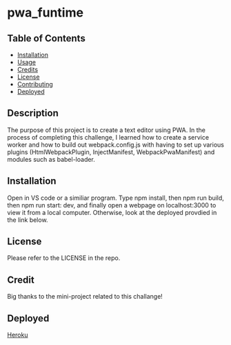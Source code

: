 # pwa_funtime

## Table of Contents
  
* [Installation](#installation)
* [Usage](#usage)
* [Credits](#credits)
* [License](#license)
* [Contributing](#contributing)
* [Deployed](#Deployed)


## Description

The purpose of this project is to create a text editor using PWA. In the process of completing this challenge, I learned how to create a service worker and how to build out webpack.config.js with having to set up various plugins (HtmlWebpackPlugin, InjectManifest, WebpackPwaManifest) and modules such as babel-loader.

## Installation 

Open in VS code or a similiar program. Type npm install, then npm run build, then npm run start: dev, and finally open a webpage on localhost:3000 to view it from a local computer. Otherwise, look at the deployed provdied in the link below. 

## License

Please refer to the LICENSE in the repo.

## Credit

Big thanks to the mini-project related to this challange! 


## Deployed

[Heroku](https://drive.google.com/file/d/1UFJrKogc0WXpwWDTLDsKsHe57kCHZEFh/view)
